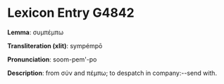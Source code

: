 # Lexicon Entry G4842

**Lemma**: συμπέμπω

**Transliteration (xlit)**: sympémpō

**Pronunciation**: soom-pem'-po

**Description**:
from σύν and πέμπω; to despatch in company:--send with.
